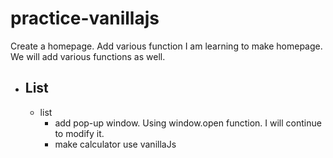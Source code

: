 # practice-vanillajs


Create a homepage. Add various function
I am learning to make homepage. We will add various functions as well.

* ## List
  - list
    + add pop-up window. Using window.open function. I will continue to modify it.
    + make calculator use vanillaJs
